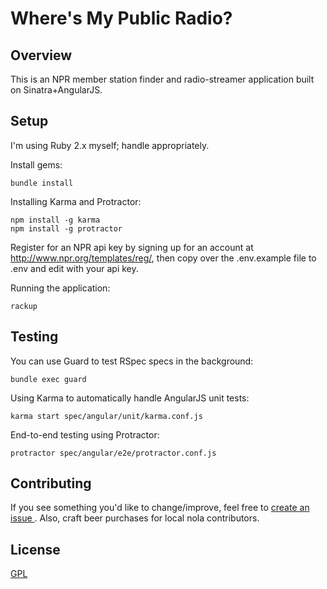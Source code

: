 # Where's My Public Radio?

## Overview

This is an NPR member station finder and radio-streamer application built on Sinatra+AngularJS.

## Setup

I'm using Ruby 2.x myself; handle appropriately.

Install gems:

```
bundle install
```

Installing Karma and Protractor:

```
npm install -g karma
npm install -g protractor
```

Register for an NPR api key by signing up for an account at http://www.npr.org/templates/reg/, then copy over the .env.example file to .env and edit with your api key.

Running the application:
```
rackup
```

## Testing

You can use Guard to test RSpec specs in the background:

```
bundle exec guard
```

Using Karma to automatically handle AngularJS unit tests:

```
karma start spec/angular/unit/karma.conf.js
```

End-to-end testing using Protractor:

```
protractor spec/angular/e2e/protractor.conf.js
```

## Contributing

If you see something you'd like to change/improve, feel free to [create an issue ](https://github.com/csampson/wheresmypublicradio/issues). Also, craft beer purchases for local nola contributors.

## License

[GPL](http://opensource.org/licenses/gpl-3.0.html)
